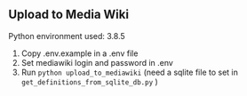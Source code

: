 ## Upload to Media Wiki

Python environment used: 3.8.5

1. Copy .env.example in a .env file
2. Set mediawiki login and password in .env
3. Run `python upload_to_mediawiki`
 (need a sqlite file to set in `get_definitions_from_sqlite_db.py`
 )
